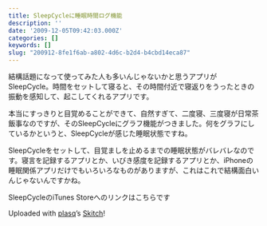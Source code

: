```yaml
---
title: SleepCycleに睡眠時間ログ機能
description: ''
date: '2009-12-05T09:42:03.000Z'
categories: []
keywords: []
slug: "200912-8fe1f6ab-a802-4d6c-b2d4-b4cbd14eca87"
---
```

結構話題になって使ってみた人も多いんじゃないかと思うアプリがSleepCycle。時間をセットして寝ると、その時間付近で寝返りをうったときの振動を感知して、起こしてくれるアプリです。

本当にすっきりと目覚めることができて、自然すぎて、二度寝、三度寝が日常茶飯事なのですが、そのSleepCycleにグラフ機能がつきました。何をグラフにしているかというと、SleepCycleが感じた睡眠状態ですね。

SleepCycleをセットして、目覚ましを止めるまでの睡眠状態がバレバレなのです。寝言を記録するアプリとか、いびき感度を記録するアプリとか、iPhoneの睡眠関係アプリだけでもいろいろなものがありますが、これはこれで結構面白いんじゃないんですかね。

SleepCycleのiTunes Storeへのリンクはこちらです

Uploaded with [plasq](http://plasq.com/)’s [Skitch](http://skitch.com)!